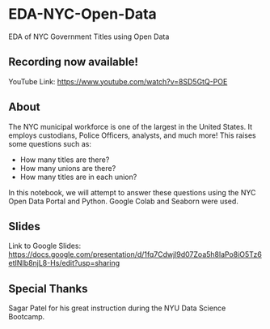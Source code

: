# EDA-NYC-Open-Data
EDA of NYC Government Titles using Open Data

## Recording now available!
YouTube Link: https://www.youtube.com/watch?v=8SD5GtQ-POE

## About  
The NYC municipal workforce is one of the largest in the United States. It employs custodians, Police Officers, analysts, and much more! This raises some questions such as: 
*  How many titles are there?
*  How many unions are there?
*  How many titles are in each union?

In this notebook, we will attempt to answer these questions using the NYC Open Data Portal and Python. Google Colab and Seaborn were used.  
## Slides 
Link to Google Slides: https://docs.google.com/presentation/d/1fq7Cdwjl9d07Zoa5h8laPo8iO5Tz6etINIb8njL8-Hs/edit?usp=sharing

## Special Thanks
Sagar Patel for his great instruction during the NYU Data Science Bootcamp. 
